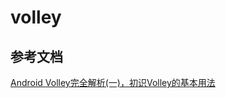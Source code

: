 # volley

## 参考文档

[Android Volley完全解析(一)，初识Volley的基本用法](https://blog.csdn.net/guolin_blog/article/details/17482095/)

